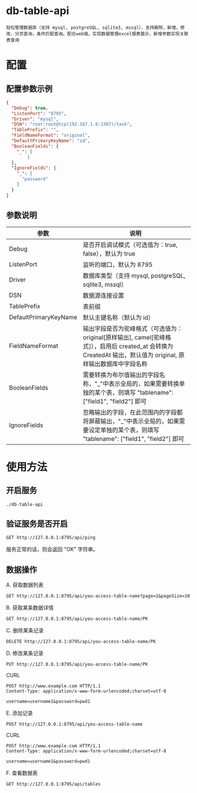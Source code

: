 # db-table-api
    轻松管理数据库（支持 mysql, postgreSQL, sqlite3, mssql），支持删除，新增，修改，分页查询，条件匹配查询。配合web端，实现数据管理excel报表展示、新增参数实现关联表查询

# 配置
## 配置参数示例
```json
{
  "Debug": true,
  "ListenPort": "8795",
  "Driver": "mysql",
  "DSN": "root:root@tcp(192.167.1.6:3307)/task",
  "TablePrefix": "",
  "FieldNameFormat": "original",
  "DefaultPrimaryKeyName": "id",
  "BooleanFields": {
    "_": [
        ]
  },
  "IgnoreFields": {
    "_": [
      "password"
    ]
  }
}
```
## 参数说明
参数 | 说明
---- | ---
Debug | 是否开启调试模式（可选值为：true, false），默认为 true
ListenPort |  监听的端口，默认为 8795
Driver |  数据库类型（支持 mysql, postgreSQL, sqlite3, mssql）
DSN | 数据源连接设置
TablePrefix | 表前缀
DefaultPrimaryKeyName | 默认主键名称（默认为 id）
FieldNameFormat | 输出字段是否为驼峰格式（可选值为：original[原样输出], camel[驼峰格式]），启用后 created_at 会转换为 CreatedAt 输出，默认值为 original, 原样输出数据库中字段名称
BooleanFields | 需要转换为布尔值输出的字段名称，"_"中表示全局的，如果需要转换单独的某个表，则填写 "tablename": ["field1", "field2"] 即可
IgnoreFields | 忽略输出的字段，在此范围内的字段都将屏蔽输出，"_"中表示全局的，如果需要设定单独的某个表，则填写 "tablename": ["field1", "field2"] 即可

# 使用方法
## 开启服务
```shell
./db-table-api
```

## 验证服务是否开启
```url
GET http://127.0.0.1:8795/api/ping
```
服务正常的话，则会返回 "OK" 字符串。
## 数据操作

A. 获取数据列表
```url
GET http://127.0.0.1:8795/api/you-access-table-name?page=1&pageSize=10
```
B. 获取某条数据详情
```url
GET http://127.0.0.1:8795/api/you-access-table-name/PK
```
C. 删除某条记录
```url
DELETE http://127.0.0.1:8795/api/you-access-table-name/PK
```
D. 修改某条记录
```url
PUT http://127.0.0.1:8795/api/you-access-table-name/PK
```
CURL
```curl
POST http://www.example.com HTTP/1.1
Content-Type: application/x-www-form-urlencoded;charset=utf-8

username=username1&password=pwd1
```

E. 添加记录
```url
POST http://127.0.0.1:8795/api/you-access-table-name
```
CURL
```curl
POST http://www.example.com HTTP/1.1
Content-Type: application/x-www-form-urlencoded;charset=utf-8

username=username1&password=pwd1
```
F. 查看数据表
```curl
GET http://127.0.0.1:8795/api/tables
```

